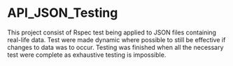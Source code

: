 # API_JSON_Testing
This project consist of Rspec test being applied to JSON files containing real-life data. Test were made dynamic where possible to still be effective if changes to data was to occur. Testing was finished when all the necessary test were complete as exhaustive testing is impossible.
